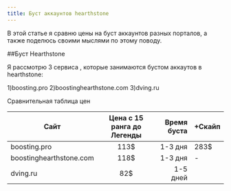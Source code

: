 ```yaml
---
title: Буст аккаунтов hearthstone 
---
```


В этой статье я сравню цены на буст аккаунтов разных порталов, а также поделюсь своими мыслями по этому поводу.

##Буст Hearthstone

Я рассмотрю 3 сервиса , которые занимаются бустом аккаутов в hearthstone:

1)boosting.pro
2)boostinghearthstone.com
3)dving.ru

Сравнительная таблица цен

| Сайт       | Цена с 15 ранга до Легенды   | Время буста  | +Скайп | 
| ------------- |:-------------:| -----:| --------|
| boosting.pro    | 113$ | 1-3 дня | 283$| 
| boostinghearthstone.com     | 118$    |   1-3 дня | -|
| dving.ru | 82$     |   1-5 дней | | -|

